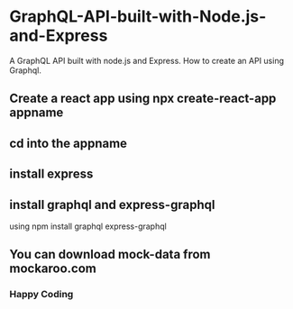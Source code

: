 # GraphQL-API-built-with-Node.js-and-Express
A GraphQL API built with node.js and Express. 
 How to create an API using Graphql. 
## Create a react app using npx create-react-app appname
## cd into the appname
## install express
## install graphql and express-graphql 
using npm install graphql express-graphql
## You can download mock-data from mockaroo.com 


### Happy Coding
